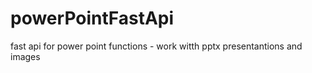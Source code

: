 # powerPointFastApi
 fast api for power point functions - work witth pptx presentantions and images
